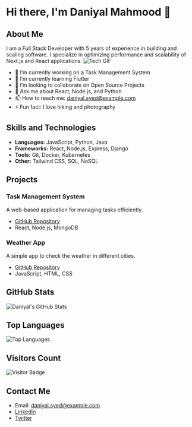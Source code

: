 # Hi there, I'm Daniyal Mahmood 👋



## About Me
I am a Full Stack Developer with 5 years of experience in building and scaling software. I specialize in optimizing performance and scalability of Next.js and React applications.
![Tech GIF](https://i.giphy.com/media/v1.Y2lkPTc5MGI3NjExMGcydHR1YXF0ZXBxbjJvajk0YmZmMGkya3RoZWNwbG1icWV6dGoxeCZlcD12MV9pbnRlcm5hbF9naWZfYnlfaWQmY3Q9Zw/HzPtbOKyBoBFsK4hyc/giphy.gif)

- 🔭 I’m currently working on a Task Management System
- 🌱 I’m currently learning Flutter
- 👯 I’m looking to collaborate on Open Source Projects
- 💬 Ask me about React, Node.js, and Python
- 📫 How to reach me: daniyal.syed@example.com
- ⚡ Fun fact: I love hiking and photography

## Skills and Technologies
- **Languages:** JavaScript, Python, Java
- **Frameworks:** React, Node.js, Express, Django
- **Tools:** Git, Docker, Kubernetes
- **Other:** Tailwind CSS, SQL, NoSQL

## Projects
### Task Management System
A web-based application for managing tasks efficiently.
- [GitHub Repository](https://github.com/Dannysyed/task-manager)
- React, Node.js, MongoDB

### Weather App
A simple app to check the weather in different cities.
- [GitHub Repository](https://github.com/Dannysyed/weather-app)
- JavaScript, HTML, CSS

## GitHub Stats
![Daniyal's GitHub Stats](https://github-readme-stats.vercel.app/api?username=Dannysyed&show_icons=true&theme=radical)

## Top Languages
![Top Languages](https://github-readme-stats.vercel.app/api/top-langs/?username=Dannysyed&layout=compact&theme=radical)

## Visitors Count
![Visitor Badge](https://visitor-badge.glitch.me/badge?page_id=Dannysyed.Dannysyed)

## Contact Me
- Email: daniyal.syed@example.com
- [LinkedIn](https://www.linkedin.com/in/Dannysyed)
- [Twitter](https://twitter.com/Dannysyed)
